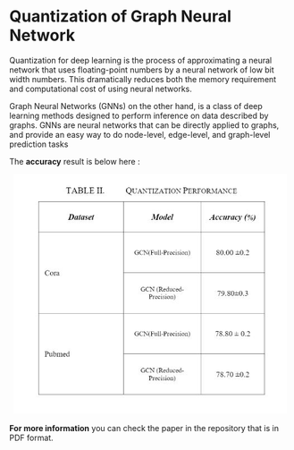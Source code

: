 # Quantization of Graph Neural Network
Quantization for deep learning is the process of approximating a neural network that uses floating-point numbers by a neural network of low bit width numbers. This dramatically reduces both the memory requirement and computational cost of using neural networks.

Graph Neural Networks (GNNs) on the other hand, is a class of deep learning methods designed to perform inference on data described by graphs. GNNs are neural networks that can be directly applied to graphs, and provide an easy way to do node-level, edge-level, and graph-level prediction tasks

The **accuracy** result is below here :


<p align="center">
<img  src="https://github.com/konan009/Quantization-of-Graph-Neural-Networks/blob/main/result.JPG">
 </p>

**For more information** you can check the paper in the repository that is in PDF format.
